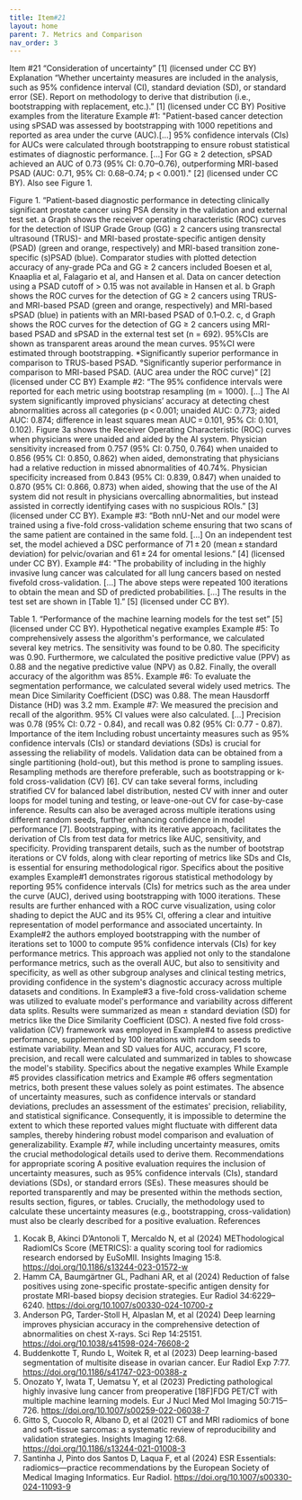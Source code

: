```yaml
---
title: Item#21
layout: home
parent: 7. Metrics and Comparison
nav_order: 3
---
```


Item #21
“Consideration of uncertainty” [1]  (licensed under CC BY)
Explanation
“Whether uncertainty measures are included in the analysis, such as 95% confidence interval (CI), standard deviation (SD), or standard error (SE). Report on methodology to derive that distribution (i.e., bootstrapping with replacement, etc.).” [1]  (licensed under CC BY)
Positive examples from the literature 
Example #1: "Patient-based cancer detection using sPSAD was assessed by bootstrapping with 1000 repetitions and reported as area under the curve (AUC).[…]
95% confidence intervals (CIs) for AUCs were calculated through bootstrapping to ensure robust statistical estimates of diagnostic performance. […]
For GG ≥ 2 detection, sPSAD achieved an AUC of 0.73 (95% CI: 0.70–0.76), outperforming MRI-based PSAD (AUC: 0.71, 95% CI: 0.68–0.74; p < 0.001)." [2] (licensed under CC BY).
Also see Figure 1.
 
Figure 1. “Patient-based diagnostic performance in detecting clinically significant prostate cancer using PSA density in the validation and external test set. a Graph shows the receiver operating characteristic (ROC) curves for the detection of ISUP Grade Group (GG) ≥ 2 cancers using transrectal ultrasound (TRUS)- and MRI-based prostate-specific antigen density (PSAD) (green and orange, respectively) and MRI-based transition zone-specific (s)PSAD (blue). Comparator studies with plotted detection accuracy of any-grade PCa and GG ≥ 2 cancers included Boesen et al, Knaaplia et al, Falagario et al, and Hansen et al. Data on cancer detection using a PSAD cutoff of > 0.15 was not available in Hansen et al. b Graph shows the ROC curves for the detection of GG ≥ 2 cancers using TRUS- and MRI-based PSAD (green and orange, respectively) and MRI-based sPSAD (blue) in patients with an MRI-based PSAD of 0.1–0.2. c, d Graph shows the ROC curves for the detection of GG ≥ 2 cancers using MRI-based PSAD and sPSAD in the external test set (n = 692). 95%CIs are shown as transparent areas around the mean curves. 95%CI were estimated through bootstrapping. *Significantly superior performance in comparison to TRUS-based PSAD. °Significantly superior performance in comparison to MRI-based PSAD. (AUC area under the ROC curve)” [2] (licensed under CC BY)
Example #2: “The 95% confidence intervals were reported for each metric using bootstrap resampling (m = 1000). […]
The AI system significantly improved physicians’ accuracy at detecting chest abnormalities across all categories (p < 0.001; unaided AUC: 0.773; aided AUC: 0.874; difference in least squares mean AUC = 0.101, 95% CI: 0.101, 0.102). Figure 3a shows the Receiver Operating Characteristic (ROC) curves when physicians were unaided and aided by the AI system. Physician sensitivity increased from 0.757 (95% CI: 0.750, 0.764) when unaided to 0.856 (95% CI: 0.850, 0.862) when aided, demonstrating that physicians had a relative reduction in missed abnormalities of 40.74%. Physician specificity increased from 0.843 (95% CI: 0.839, 0.847) when unaided to 0.870 (95% CI: 0.866, 0.873) when aided, showing that the use of the AI system did not result in physicians overcalling abnormalities, but instead assisted in correctly identifying cases with no suspicious ROIs.” [3] (licensed under CC BY).
Example #3: “Both nnU-Net and our model were trained using a five-fold cross-validation scheme ensuring that two scans of the same patient are contained in the same fold. […] 
On an independent test set, the model achieved a DSC performance of 71 ± 20 (mean ± standard deviation) for pelvic/ovarian and 61 ± 24 for omental lesions.” [4] (licensed under CC BY).
Example #4: "The probability of including in the highly invasive lung cancer was calculated for all lung cancers based on nested fivefold cross-validation. […]
The above steps were repeated 100 iterations to obtain the mean and SD of predicted probabilities. […]
The results in the test set are shown in [Table 1].” [5] (licensed under CC BY).
 
Table 1. “Performance of the machine learning models for the test set” [5] (licensed under CC BY).
Hypothetical negative examples
Example #5: To comprehensively assess the algorithm's performance, we calculated several key metrics. The sensitivity was found to be 0.80. The specificity was 0.90. Furthermore, we calculated the positive predictive value (PPV) as 0.88 and the negative predictive value (NPV) as 0.82. Finally, the overall accuracy of the algorithm was 85%.
Example #6: To evaluate the segmentation performance, we calculated several widely used metrics. The mean Dice Similarity Coefficient (DSC) was 0.88. The mean Hausdorff Distance (HD) was 3.2 mm.
Example #7: We measured the precision and recall of the algorithm. 95% CI values were also calculated. […] 
Precision was 0.78 (95% CI: 0.72 - 0.84), and recall was 0.82 (95% CI: 0.77 - 0.87). 
Importance of the item
Including robust uncertainty measures such as 95% confidence intervals (CIs) or standard deviations (SDs) is crucial for assessing the reliability of models. Validation data can be obtained from a single partitioning (hold-out), but this method is prone to sampling issues. Resampling methods are therefore preferable, such as bootstrapping or k-fold cross-validation (CV) [6]. CV can take several forms, including stratified CV for balanced label distribution, nested CV with inner and outer loops for model tuning and testing, or leave-one-out CV for case-by-case inference. Results can also be averaged across multiple iterations using different random seeds, further enhancing confidence in model performance [7]. Bootstrapping, with its iterative approach, facilitates the derivation of CIs from test data for metrics like AUC, sensitivity, and specificity. Providing transparent details, such as the number of bootstrap iterations or CV folds, along with clear reporting of metrics like SDs and CIs, is essential for ensuring methodological rigor.
Specifics about the positive examples
Example#1 demonstrates rigorous statistical methodology by reporting 95% confidence intervals (CIs) for metrics such as the area under the curve (AUC), derived using bootstrapping with 1000 iterations. These results are further enhanced with a ROC curve visualization, using color shading to depict the AUC and its 95% CI, offering a clear and intuitive representation of model performance and associated uncertainty. In Example#2 the authors employed bootstrapping with the number of iterations set to 1000 to compute 95% confidence intervals (CIs) for key performance metrics. This approach was applied not only to the standalone performance metrics, such as the overall AUC, but also to sensitivity and specificity, as well as other subgroup analyses and clinical testing metrics, providing confidence in the system's diagnostic accuracy across multiple datasets and conditions. In Example#3 a five-fold cross-validation scheme was utilized to evaluate model's performance and variability across different data splits. Results were summarized as mean ± standard deviation (SD) for metrics like the Dice Similarity Coefficient (DSC). A nested five fold cross-validation (CV) framework was employed in Example#4 to assess predictive performance, supplemented by 100 iterations with random seeds to estimate variability. Mean and SD values for AUC, accuracy, F1 score, precision, and recall were calculated and summarized in tables to showcase the model's stability.
Specifics about the negative examples
While Example #5 provides classification metrics and Example #6 offers segmentation metrics, both present these values solely as point estimates. The absence of uncertainty measures, such as confidence intervals or standard deviations, precludes an assessment of the estimates' precision, reliability, and statistical significance. Consequently, it is impossible to determine the extent to which these reported values might fluctuate with different data samples, thereby hindering robust model comparison and evaluation of generalizability. Example #7, while including uncertainty measures, omits the crucial methodological details used to derive them.
Recommendations for appropriate scoring
A positive evaluation requires the inclusion of uncertainty measures, such as 95% confidence intervals (CIs), standard deviations (SDs), or standard errors (SEs). These measures should be reported transparently and may be presented within the methods section, results section, figures, or tables. 
Crucially, the methodology used to calculate these uncertainty measures (e.g., bootstrapping, cross-validation) must also be clearly described for a positive evaluation.
References
1. 	Kocak B, Akinci D’Antonoli T, Mercaldo N, et al (2024) METhodological RadiomICs Score (METRICS): a quality scoring tool for radiomics research endorsed by EuSoMII. Insights Imaging 15:8. https://doi.org/10.1186/s13244-023-01572-w
2. 	Hamm CA, Baumgärtner GL, Padhani AR, et al (2024) Reduction of false positives using zone-specific prostate-specific antigen density for prostate MRI-based biopsy decision strategies. Eur Radiol 34:6229–6240. https://doi.org/10.1007/s00330-024-10700-z
3. 	Anderson PG, Tarder-Stoll H, Alpaslan M, et al (2024) Deep learning improves physician accuracy in the comprehensive detection of abnormalities on chest X-rays. Sci Rep 14:25151. https://doi.org/10.1038/s41598-024-76608-2
4. 	Buddenkotte T, Rundo L, Woitek R, et al (2023) Deep learning-based segmentation of multisite disease in ovarian cancer. Eur Radiol Exp 7:77. https://doi.org/10.1186/s41747-023-00388-z
5. 	Onozato Y, Iwata T, Uematsu Y, et al (2023) Predicting pathological highly invasive lung cancer from preoperative [18F]FDG PET/CT with multiple machine learning models. Eur J Nucl Med Mol Imaging 50:715–726. https://doi.org/10.1007/s00259-022-06038-7
6. 	Gitto S, Cuocolo R, Albano D, et al (2021) CT and MRI radiomics of bone and soft-tissue sarcomas: a systematic review of reproducibility and validation strategies. Insights Imaging 12:68. https://doi.org/10.1186/s13244-021-01008-3
7. 	Santinha J, Pinto dos Santos D, Laqua F, et al (2024) ESR Essentials: radiomics—practice recommendations by the European Society of Medical Imaging Informatics. Eur Radiol. https://doi.org/10.1007/s00330-024-11093-9





